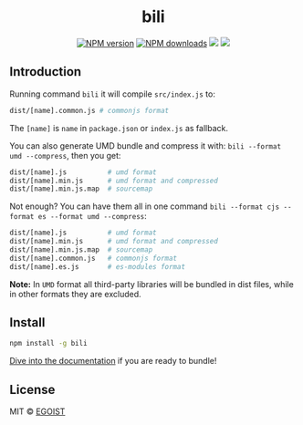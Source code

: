 <h1 align="center">bili</h1>

<p align="center">
  <a href="https://npmjs.com/package/bili"><img src="https://img.shields.io/npm/v/bili.svg?style=flat" alt="NPM version"></a>
<a href="https://npmjs.com/package/bili"><img src="https://img.shields.io/npm/dm/bili.svg?style=flat" alt="NPM downloads"></a>
<a href="https://circleci.com/gh/egoist/bili/tree/master"><img src="https://img.shields.io/circleci/project/egoist/bili/master.svg?style=flat"></a>
<a href="https://codecov.io/gh/egoist/bili"><img src="https://img.shields.io/codecov/c/github/egoist/bili.svg?style=flat"></a>
</p>

## Introduction

Running command `bili` it will compile `src/index.js` to:

```bash
dist/[name].common.js # commonjs format
```

The `[name]` is `name` in `package.json` or `index.js` as fallback.

You can also generate UMD bundle and compress it with: `bili --format umd --compress`, then you get:

```bash
dist/[name].js          # umd format
dist/[name].min.js      # umd format and compressed
dist/[name].min.js.map  # sourcemap
```

Not enough? You can have them all in one command `bili --format cjs --format es --format umd --compress`:

```bash
dist/[name].js          # umd format
dist/[name].min.js      # umd format and compressed
dist/[name].min.js.map  # sourcemap
dist/[name].common.js   # commonjs format
dist/[name].es.js       # es-modules format
```

**Note:** In `UMD` format all third-party libraries will be bundled in dist files, while in other formats they are excluded.

## Install

```bash
npm install -g bili
```

[Dive into the documentation](https://egoistian.com/bili/) if you are ready to bundle!

## License

MIT © [EGOIST](https://github.com/egoist)
